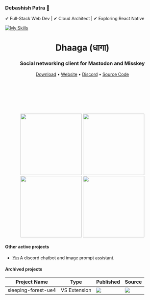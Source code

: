 ### Debashish Patra 👋

✔ Full-Stack Web Dev | ✔ Cloud Architect | ✔ Exploring React Native

[![My Skills](https://skillicons.dev/icons?i=typescript,nodejs,react,mysql,supabase,docker,aws,azure,python,golang&theme=dark)](https://skillicons.dev)


<p><h1 align="center">Dhaaga (धागा)</h1></p>
<p>
  <h3 align="center">Social networking client for Mastodon and Misskey</h3>
</p>
<p align="center">
  <a href="https://github.com/suvam0451/dhaaga/releases/download/v0.2.0/Dhaaga-v0.2.0.apk">Download</a>
    •
  <a href="https://dhaaga.app">Website</a>
  •
  <a href="https://discord.gg/4F8vAXRE">Discord</a>
  •
  <a href="https://github.com/suvm0451/dhaaga">Source Code</a>
</p>

<div style="margin-top: 120px" align="center">
  <img width="200px" src="https://github.com/suvam0451/suvam0451/assets/44526763/81505315-f262-4064-a0be-0c019f33ce77"/>
  <img width="200px" src="https://github.com/suvam0451/suvam0451/assets/44526763/c433c51c-1438-4ed5-9e71-db43b9362dd1"/>
  <img width="200px" src="https://github.com/suvam0451/suvam0451/assets/44526763/6ed48a99-feda-4ac4-be48-60170360a2a5"/>
  <img width="200px" src="https://github.com/suvam0451/dhaaga/assets/44526763/a22abeb0-105f-47cb-b9af-380789038a44"/>
</div>



#### Other active projects


- [Yin](https://yin.suvam.io) A discord chatbot and image prompt assistant.

#### Archived projects

|Project Name           | Type           | Published   | Source|
|-----------------------|----------------|-------------|-------|
| sleeping-forest-ue4   | VS Extension   | [![](https://img.shields.io/visual-studio-marketplace/v/suvam0451.sleeping-forest-ue4)](https://marketplace.visualstudio.com/items?itemName=suvam0451.sleeping-forest-ue4) | [![](https://img.shields.io/github/stars/suvam0451/sleeping-forest-ue4?style=flat)](https://github.com/suvam0451/sleeping-forest-ue4)|
